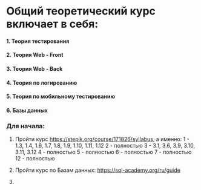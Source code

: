 # Общий теоретический курс включает в себя:
#### 1. Теория тестирования
#### 2. Теория Web - Front
#### 3. Теория Web - Back
#### 4. Теория по логированию
#### 5. Теория по мобильному тестированию
#### 6. Базы данных


### Для начала:
1. Пройти курс https://stepik.org/course/171826/syllabus, а именно:
   1 - 1.3, 1.4, 1.6, 1.7, 1.8, 1.9, 1.10, 1.11, 1.12
   2 - полностью
   3 - 3.1, 3.6, 3.9, 3.10, 3.11, 3.12
   4 - полностью
   5 - полностью
   6 - полностью
   7 - полностью
   12 - полностью

2. Пройти курс по Базам данных: https://sql-academy.org/ru/guide
3. 
